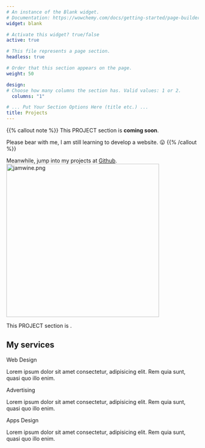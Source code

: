 ```yaml
---
# An instance of the Blank widget.
# Documentation: https://wowchemy.com/docs/getting-started/page-builder/
widget: blank

# Activate this widget? true/false
active: true

# This file represents a page section.
headless: true

# Order that this section appears on the page.
weight: 50

design:
# Choose how many columns the section has. Valid values: 1 or 2.
  columns: "1"

# ... Put Your Section Options Here (title etc.) ...
title: Projects
---
```


{{% callout note %}}
This PROJECT section is **coming soon**.

Please bear with me, I am still learning to develop a website. :stuck_out_tongue:
{{% /callout %}}

Meanwhile, jump into my projects at [Github](https://github.com/jamwine).
<img src='https://avatars.githubusercontent.com/u/7883396?s=460&u=56eaac1fc8d368fa0e20a5358ebe36de17c6facd&v=4' alt='jamwine.png' width=400 height=400 class='center'>

 <!-- home section start -->
  <section class="home" id="home">
          <div class="max-width">
              <div class="home-content">
                  <div class="text-3">This PROJECT section is <span class="typing-2">.</span></div>
              </div>
          </div>
      </section>

<!-- services section start -->
   <section class="services" id="services">
          <div class="max-width">
              <h2 class="title">My services</h2>
              <div class="serv-content">
                  <div class="card">
                      <div class="box">
                          <i class="fas fa-paint-brush"></i>
                          <div class="text">Web Design</div>
                          <p>Lorem ipsum dolor sit amet consectetur, adipisicing elit. Rem quia sunt, quasi quo illo enim.</p>
                      </div>
                  </div>
                  <div class="card">
                      <div class="box">
                          <i class="fas fa-chart-line"></i>
                          <div class="text">Advertising</div>
                          <p>Lorem ipsum dolor sit amet consectetur, adipisicing elit. Rem quia sunt, quasi quo illo enim.</p>
                      </div>
                  </div>
                  <div class="card">
                      <div class="box">
                          <i class="fas fa-code"></i>
                          <div class="text">Apps Design</div>
                          <p>Lorem ipsum dolor sit amet consectetur, adipisicing elit. Rem quia sunt, quasi quo illo enim.</p>
                      </div>
                  </div>
                </div>
              </div>
          </div>
      </section>